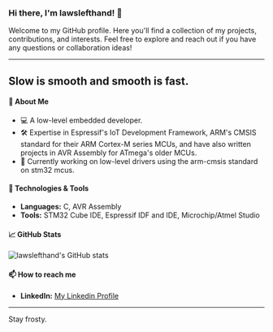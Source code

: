 ### Hi there, I'm lawslefthand! 👋

Welcome to my GitHub profile. Here you'll find a collection of my projects, contributions, and interests. Feel free to explore and reach out if you have any questions or collaboration ideas!

---
## Slow is smooth and smooth is fast.

#### 🚀 About Me
- 💻 A low-level embedded developer.
- 🛠️ Expertise in Espressif's IoT Development Framework, ARM's CMSIS standard for their ARM Cortex-M series MCUs, and have also written projects in AVR Assembly for ATmega's older MCUs.
- 🌱 Currently working on low-level drivers using the arm-cmsis standard on stm32 mcus.

#### 🔧 Technologies & Tools
- **Languages:** C, AVR Assembly
- **Tools:** STM32 Cube IDE, Espressif IDF and IDE, Microchip/Atmel Studio

#### 📈 GitHub Stats
![lawslefthand's GitHub stats](https://github-readme-stats.vercel.app/api?username=lawslefthand&show_icons=true&theme=radical)

#### 📫 How to reach me
- **LinkedIn:** [My Linkedin Profile](https://www.linkedin.com/in/aryan-basnet-446973235/)
  

---

Stay frosty.
